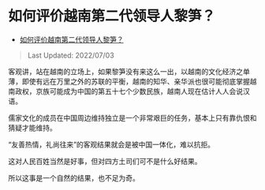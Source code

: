 # 如何评价越南第二代领导人黎笋？

- [如何评价越南第二代领导人黎笋？](https://www.zhihu.com/question/404793755/answer/2556942926)

>Last Updated: 2022/07/03

客观讲，站在越南的立场上，如果黎笋没有来这么一出，以越南的文化经济之单薄，即使有远在万里之外的苏联的平衡，越南的知华、亲华派也很可能彻底掌握越南政权，京族可能成为中国的第五十七个少数民族，越南人现在估计人人会说汉语。

儒家文化的成员在中国周边维持独立是一个非常艰巨的任务，基本上只有靠仇恨和猜疑才能维持。

“友善热情，礼尚往来”的客观结果就会是被中国一体化，难以抗拒。

这对人民百姓当然是好事，但对四方土司们可不是什么好结果。

所以这事是一个自然的结果，也不足为奇。

